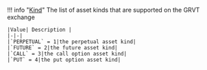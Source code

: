 !!! info "[Kind](/../../schemas/kind)"
    The list of asset kinds that are supported on the GRVT exchange<br>

    |Value| Description |
    |-|-|
    |`PERPETUAL` = 1|the perpetual asset kind|
    |`FUTURE` = 2|the future asset kind|
    |`CALL` = 3|the call option asset kind|
    |`PUT` = 4|the put option asset kind|
